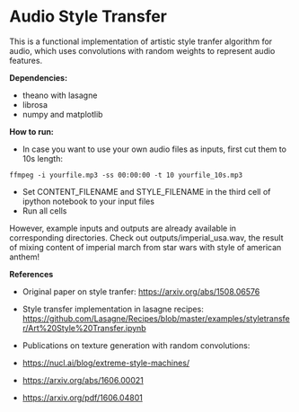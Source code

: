 # Audio Style Transfer

This is a functional implementation of artistic style tranfer algorithm for audio, which uses convolutions with random weights to represent audio features. 

**Dependencies:**
- theano with lasagne
- librosa
- numpy and matplotlib

**How to run:**
- In case you want to use your own audio files as inputs, first cut them to 10s length: 
```
ffmpeg -i yourfile.mp3 -ss 00:00:00 -t 10 yourfile_10s.mp3
```
- Set CONTENT_FILENAME and STYLE_FILENAME in the third cell of ipython notebook to your input files
- Run all cells

However, example inputs and outputs are already available in corresponding directories. Check out outputs/imperial_usa.wav, the result of mixing content of imperial march from star wars with style of american anthem!

**References**
- Original paper on style tranfer:
https://arxiv.org/abs/1508.06576
- Style transfer implementation in lasagne recipes:
https://github.com/Lasagne/Recipes/blob/master/examples/styletransfer/Art%20Style%20Transfer.ipynb
- Publications on texture generation with random convolutions:

 - https://nucl.ai/blog/extreme-style-machines/
 - https://arxiv.org/abs/1606.00021
 - https://arxiv.org/pdf/1606.04801


